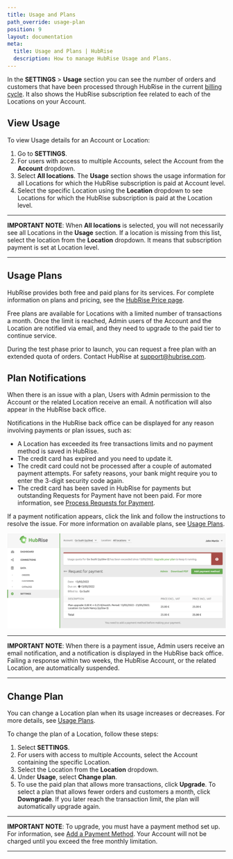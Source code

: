 ```yaml
---
title: Usage and Plans
path_override: usage-plan
position: 9
layout: documentation
meta:
  title: Usage and Plans | HubRise
  description: How to manage HubRise Usage and Plans.
---
```


In the **SETTINGS** > **Usage** section you can see the number of orders and customers that have been processed through HubRise in the current [billing cycle](/docs/payment#billing-cycles). It also shows the HubRise subscription fee related to each of the Locations on your Account.

## View Usage

To view Usage details for an Account or Location:

1. Go to **SETTINGS**.
1. For users with access to multiple Accounts, select the Account from the **Account** dropdown.
1. Select **All locations**. The **Usage** section shows the usage information for all Locations for which the HubRise subscription is paid at Account level.
1. Select the specific Location using the **Location** dropdown to see Locations for which the HubRise subscription is paid at the Location level.

---

**IMPORTANT NOTE**: When **All locations** is selected, you will not necessarily see all Locations in the **Usage** section. If a location is missing from this list, select the location from the **Location** dropdown. It means that subscription payment is set at Location level.

---

## Usage Plans

HubRise provides both free and paid plans for its services. For complete information on plans and pricing, see the [HubRise Price page](/pricing/).

Free plans are available for Locations with a limited number of transactions a month. Once the limit is reached, Admin users of the Account and the Location are notified via email, and they need to upgrade to the paid tier to continue service.

During the test phase prior to launch, you can request a free plan with an extended quota of orders. Contact HubRise at support@hubrise.com.

## Plan Notifications

When there is an issue with a plan, Users with Admin permission to the Account or the related Location receive an email. A notification will also appear in the HubRise back office.

Notifications in the HubRise back office can be displayed for any reason involving payments or plan issues, such as:

- A Location has exceeded its free transactions limits and no payment method is saved in HubRise.
- The credit card has expired and you need to update it.
- The credit card could not be processed after a couple of automated payment attempts. For safety reasons, your bank might require you to enter the 3-digit security code again.
- The credit card has been saved in HubRise for payments but outstanding Requests for Payment have not been paid. For more information, see [Process Requests for Payment](/docs/payment/#process-requests-for-payment).

If a payment notification appears, click the link and follow the instructions to resolve the issue. For more information on available plans, see [Usage Plans](#usage-plans).

![Pay subscription](./images/022-2x-pay-subscription.png)

---

**IMPORTANT NOTE**: When there is a payment issue, Admin users receive an email notification, and a notification is displayed in the HubRise back office. Failing a response within two weeks, the HubRise Account, or the related Location, are automatically suspended.

---

## Change Plan

You can change a Location plan when its usage increases or decreases. For more details, see [Usage Plans](#usage-plans).

To change the plan of a Location, follow these steps:

1. Select **SETTINGS**.
1. For users with access to multiple Accounts, select the Account containing the specific Location.
1. Select the Location from the **Location** dropdown.
1. Under **Usage**, select **Change plan**.
1. To use the paid plan that allows more transactions, click **Upgrade**. To select a plan that allows fewer orders and customers a month, click **Downgrade**. If you later reach the transaction limit, the plan will automatically upgrade again.

---

**IMPORTANT NOTE**: To upgrade, you must have a payment method set up. For information, see [Add a Payment Method](/docs/payment/#add-a-payment-method). Your Account will not be charged until you exceed the free monthly limitation.

---
